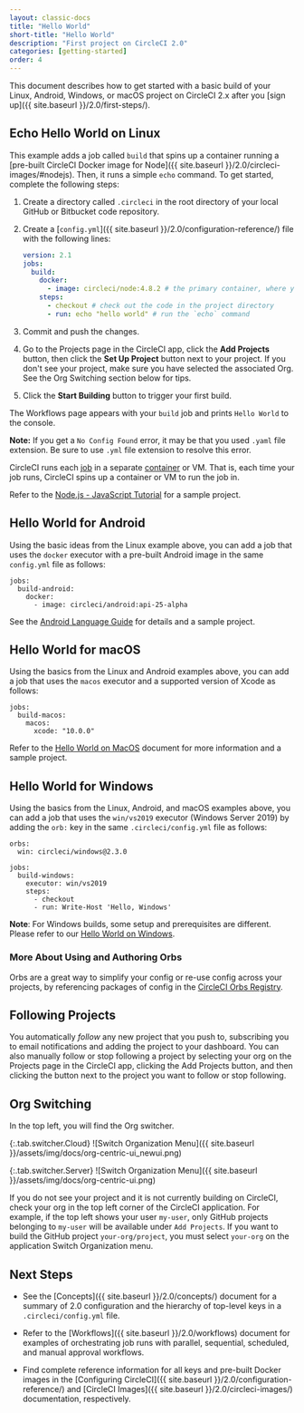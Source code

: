 ```yaml
---
layout: classic-docs
title: "Hello World"
short-title: "Hello World"
description: "First project on CircleCI 2.0"
categories: [getting-started]
order: 4
---
```


This document describes how to get started with a basic build of your Linux, Android, Windows, or macOS project on CircleCI 2.x after you [sign up]({{ site.baseurl }}/2.0/first-steps/).  

## Echo Hello World on Linux 

This example adds a job called `build` that spins up a container running a [pre-built CircleCI Docker image for Node]({{ site.baseurl }}/2.0/circleci-images/#nodejs). Then, it runs a simple `echo` command. To get started, complete the following steps:

1. Create a directory called `.circleci` in the root directory of your local GitHub or Bitbucket code repository. 

1. Create a [`config.yml`]({{ site.baseurl }}/2.0/configuration-reference/) file with the following lines: 

   ```yaml
   version: 2.1
   jobs:
     build:
       docker: 
         - image: circleci/node:4.8.2 # the primary container, where your job's commands are run
       steps:
         - checkout # check out the code in the project directory
         - run: echo "hello world" # run the `echo` command
   ```

1. Commit and push the changes. 

1. Go to the Projects page in the CircleCI app, click the **Add Projects** button, then click
the **Set Up Project** button next to your project. If you don't see your project, make sure you have selected the associated Org. See the Org Switching section below for tips.

3. Click the **Start Building** button to trigger your first build. 

The Workflows page appears with your `build` job and prints `Hello World` to the console. 

**Note:** If you get a `No Config Found` error, it may be that you used `.yaml` file extension. Be sure to use `.yml` file extension to resolve this error.

CircleCI runs each [job]({{site.baseurl}}/2.0/glossary/#job) in a separate [container]({{site.baseurl}}/2.0/glossary/#container) or VM. That is, each time your job runs, CircleCI spins up a container or VM to run the job in.

Refer to the [Node.js - JavaScript Tutorial]({{site.baseurl}}/2.0/language-javascript/) for a sample project.

## Hello World for Android

Using the basic ideas from the Linux example above, you can add a job that uses the `docker` executor with a pre-built Android image in the same `config.yml` file as follows:

```
jobs:
  build-android:
    docker:
      - image: circleci/android:api-25-alpha
```

See the [Android Language Guide]({{site.baseurl}}/2.0/language-android/) for details and a sample project.

## Hello World for macOS

Using the basics from the Linux and Android examples above, you can add a job that uses the `macos` executor and a supported version of Xcode as follows:

```
jobs: 
  build-macos: 
    macos:  
      xcode: "10.0.0" 
```      

Refer to the [Hello World on MacOS]({{site.baseurl}}/2.0/hello-world-macos) document for more information and a sample project.

## Hello World for Windows

Using the basics from the Linux, Android, and macOS examples above, you can add a job that uses the `win/vs2019` executor (Windows Server 2019) by adding the `orb:` key in the same `.circleci/config.yml` file as follows:

```
orbs:
  win: circleci/windows@2.3.0

jobs:
  build-windows:
    executor: win/vs2019
    steps:
      - checkout
      - run: Write-Host 'Hello, Windows'
```

**Note**: For Windows builds, some setup and prerequisites are different. Please refer to our [Hello World on Windows]({{site.baseurl}}/2.0/hello-world-windows). 

### More About Using and Authoring Orbs

Orbs are a great way to simplify your config or re-use config across your projects, by referencing packages of config in the [CircleCI Orbs Registry](https://circleci.com/orbs/registry).

## Following Projects

You automatically *follow* any new project that you push to, subscribing you to email notifications and adding the project to your dashboard. You can also manually follow or stop following a project by selecting your org on the Projects page in the CircleCI app, clicking the Add Projects button, and then clicking the button next to the project you want to follow or stop following.

## Org Switching

In the top left, you will find the Org switcher.


{:.tab.switcher.Cloud}
![Switch Organization Menu]({{ site.baseurl }}/assets/img/docs/org-centric-ui_newui.png)

{:.tab.switcher.Server}
![Switch Organization Menu]({{ site.baseurl }}/assets/img/docs/org-centric-ui.png)

If you do not see your project and it is not currently building on CircleCI, check your org in the top left corner of the CircleCI application.  For example, if the top left shows your user `my-user`, only GitHub projects belonging to `my-user` will be available under `Add Projects`.  If you want to build the GitHub project `your-org/project`, you must select `your-org` on the application Switch Organization menu.

## Next Steps

- See the [Concepts]({{ site.baseurl }}/2.0/concepts/) document for a summary of 2.0 configuration and the hierarchy of top-level keys in a `.circleci/config.yml` file.

- Refer to the [Workflows]({{ site.baseurl }}/2.0/workflows) document for examples of orchestrating job runs with parallel, sequential, scheduled, and manual approval workflows.

- Find complete reference information for all keys and pre-built Docker images in the [Configuring CircleCI]({{ site.baseurl }}/2.0/configuration-reference/) and [CircleCI Images]({{ site.baseurl }}/2.0/circleci-images/) documentation, respectively.
